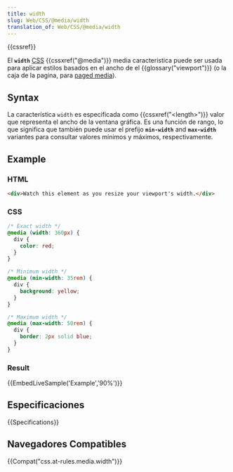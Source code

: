 ```yaml
---
title: width
slug: Web/CSS/@media/width
translation_of: Web/CSS/@media/width
---
```


{{cssref}}

El **`width`** [CSS](/es/docs/CSS) {{cssxref("@media")}} media caracteristica puede ser usada para aplicar estilos basados en el ancho de el {{glossary("viewport")}} (o la caja de la pagina, para [paged media](/es/docs/Web/CSS/Paged_media)).

## Syntax

La característica `width` es especificada como {{cssxref("&lt;length&gt;")}} valor que representa el ancho de la ventana gráfica. Es una función de rango, lo que significa que también puede usar el prefijo **`min-width`** and **`max-width`** variantes para consultar valores mínimos y máximos, respectivamente.

## Example

### HTML

```html
<div>Watch this element as you resize your viewport's width.</div>
```

### CSS

```css
/* Exact width */
@media (width: 360px) {
  div {
    color: red;
  }
}

/* Minimum width */
@media (min-width: 35rem) {
  div {
    background: yellow;
  }
}

/* Maximum width */
@media (max-width: 50rem) {
  div {
    border: 2px solid blue;
  }
}
```

### Result

{{EmbedLiveSample('Example','90%')}}

## Especificaciones

{{Specifications}}

## Navegadores Compatibles

{{Compat("css.at-rules.media.width")}}

